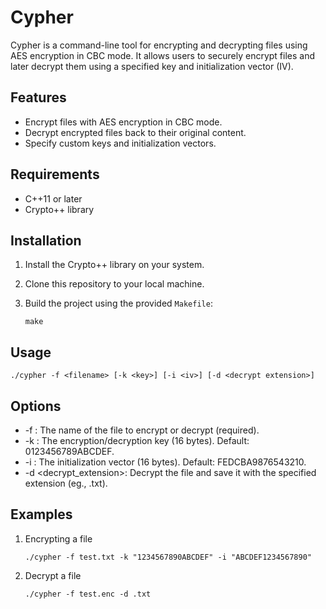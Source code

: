 # Cypher

Cypher is a command-line tool for encrypting and decrypting files using AES encryption in CBC mode. It allows users to securely encrypt files and later decrypt them using a specified key and initialization vector (IV).

## Features

- Encrypt files with AES encryption in CBC mode.
- Decrypt encrypted files back to their original content.
- Specify custom keys and initialization vectors.

## Requirements

- C++11 or later
- Crypto++ library

## Installation

1. Install the Crypto++ library on your system.
2. Clone this repository to your local machine.
3. Build the project using the provided `Makefile`:

   ```
   make
   ```

## Usage

```
./cypher -f <filename> [-k <key>] [-i <iv>] [-d <decrypt extension>]
```

## Options
- -f <filename>: The name of the file to encrypt or decrypt (required).
- -k <key>: The encryption/decryption key (16 bytes). Default: 0123456789ABCDEF.
- -i <iv>: The initialization vector (16 bytes). Default: FEDCBA9876543210.
- -d <decrypt_extension>: Decrypt the file and save it with the specified extension (eg., .txt).

## Examples

1. Encrypting a file 
   ```
   ./cypher -f test.txt -k "1234567890ABCDEF" -i "ABCDEF1234567890"
   ```
2. Decrypt a file
   ```
   ./cypher -f test.enc -d .txt
   ```

